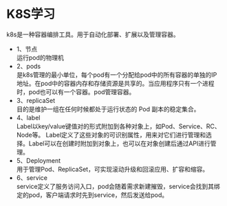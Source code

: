 # K8S学习

k8s是一种容器编排工具。用于自动化部署、扩展以及管理容器。
- 1、节点  
运行pod的物理机
- 2、pods  
是k8s管理的最小单位，每个pod有一个分配给pod中的所有容器的单独的IP 地址。在pod中的容器内存和存储资源是共享的。当应用程序只有一个进程时，pod也可以有一个容器。pod管理容器。
- 3、replicaSet  
目的是维护一组在任何时候都处于运行状态的 Pod 副本的稳定集合。
- 4、label  
Label以key/value键值对的形式附加到各种对象上，如Pod、Service、RC、Node等。
Label定义了这些对象的可识别属性，用来对它们进行管理和选择。Label可以在创建时附加到对象上，也可以在对象创建后通过API进行管理。
- 5、Deployment    
用于管理Pod、ReplicaSet，可实现滚动升级和回滚应用、扩容和缩容。
- 6、service  
service定义了服务访问入口，pod会随着需求新建摧毁，service会找到其绑定的pod，客户端请求时先到service，然后发送给pod。